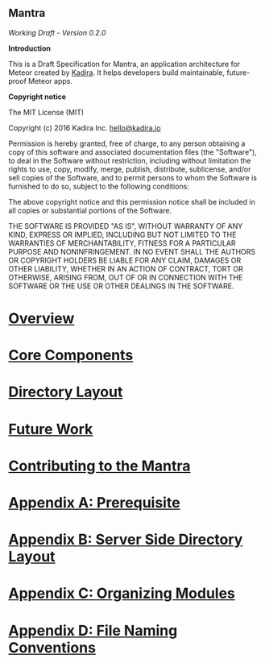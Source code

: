 Mantra
-------

*Working Draft - Version 0.2.0*

**Introduction**

This is a Draft Specification for Mantra, an application architecture for Meteor created by [Kadira](https://kadira.io/). It helps developers build maintainable, future-proof Meteor apps.

**Copyright notice**

The MIT License (MIT)

Copyright (c) 2016 Kadira Inc. <hello@kadira.io>

Permission is hereby granted, free of charge, to any person obtaining a copy
of this software and associated documentation files (the "Software"), to deal
in the Software without restriction, including without limitation the rights
to use, copy, modify, merge, publish, distribute, sublicense, and/or sell
copies of the Software, and to permit persons to whom the Software is
furnished to do so, subject to the following conditions:

The above copyright notice and this permission notice shall be included in
all copies or substantial portions of the Software.

THE SOFTWARE IS PROVIDED "AS IS", WITHOUT WARRANTY OF ANY KIND, EXPRESS OR
IMPLIED, INCLUDING BUT NOT LIMITED TO THE WARRANTIES OF MERCHANTABILITY,
FITNESS FOR A PARTICULAR PURPOSE AND NONINFRINGEMENT. IN NO EVENT SHALL THE
AUTHORS OR COPYRIGHT HOLDERS BE LIABLE FOR ANY CLAIM, DAMAGES OR OTHER
LIABILITY, WHETHER IN AN ACTION OF CONTRACT, TORT OR OTHERWISE, ARISING FROM,
OUT OF OR IN CONNECTION WITH THE SOFTWARE OR THE USE OR OTHER DEALINGS IN
THE SOFTWARE.

# [Overview](1.overview.md)

# [Core Components](2.core-components.md)

# [Directory Layout](3.dir-layout.md)

# [Future Work](4.future-work.md)

# [Contributing to the Mantra](5.contributing.md)

# [Appendix A: Prerequisite](a.appendix.md)

# [Appendix B: Server Side Directory Layout](b.appendix.md)

# [Appendix C: Organizing Modules](c.appendix.md)

# [Appendix D: File Naming Conventions](d.appendix.md)
